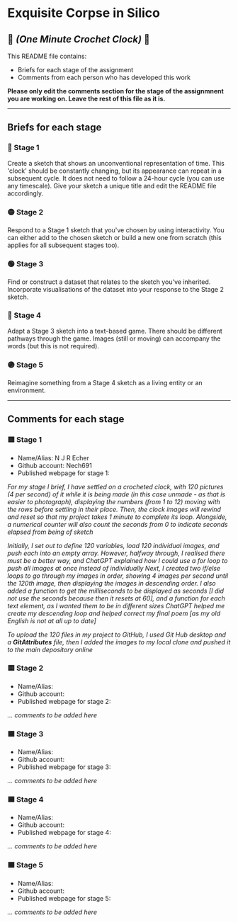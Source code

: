 # Exquisite Corpse in Silico
## 🔻 *(One Minute Crochet Clock)* 🔻

This README file contains:
- Briefs for each stage of the assignment
- Comments from each person who has developed this work

**Please only edit the comments section for the stage of the assignmnent you are working on. Leave the rest of this file as it is.**

*****
## Briefs for each stage

### 🔴 Stage 1
Create a sketch that shows an unconventional representation of time. This 'clock' should be constantly changing, but its appearance can repeat in a subsequent cycle. It does not need to follow a 24-hour cycle (you can use any timescale). Give your sketch a unique title and edit the README file accordingly.

### 🟡 Stage 2
Respond to a Stage 1 sketch that you've chosen by using interactivity. You can either add to the chosen sketch or build a new one from scratch (this applies for all subsequent stages too).

### 🟢 Stage 3
Find or construct a dataset that relates to the sketch you've inherited. Incorporate visualisations of the dataset into your response to the Stage 2 sketch.

### 🔵 Stage 4
Adapt a Stage 3 sketch into a text-based game. There should be different pathways through the game. Images (still or moving) can accompany the words (but this is not required).

### 🟣 Stage 5
Reimagine something from a Stage 4 sketch as a living entity or an environment.

*****
## Comments for each stage

### 🟥 Stage 1
- Name/Alias: N J R Echer 
- Github account: Nech691
- Published webpage for stage 1:

*For my stage I brief, I have settled on a crocheted clock, with 120 pictures (4 per second) of it while it is being made (in this case unmade - as that is easier to photograph), displaying the numbers (from 1 to 12) moving with the rows before settling in their place. Then, the clock images will rewind and reset so that my project takes 1 minute to complete its loop. Alongside, a numerical counter will also count the seconds from 0 to indicate seconds elapsed from being of sketch*

*Initially, I set out to define 120 variables, load 120 individual images, and push each into an empty array. However, halfway through, I realised there must be a better way, and ChatGPT explained how I could use a for loop to push all images at once instead of individually*
*Next, I created two if/else loops to go through my images in order, showing 4 images per second until the 120th image, then displaying the images in descending order. I also added a function to get the milliseconds to be displayed as seconds [I did not use the seconds because then it resets at 60], and a function for each text element, as I wanted them to be in different sizes*
*ChatGPT helped me create my descending loop and helped correct my final poem [as my old English is not at all up to date]*

*To upload the 120 files in my project to GitHub, I used Git Hub desktop and a **GitAttributes** file, then I added the images to my local clone and pushed it to the main depository online*


### 🟨 Stage 2
- Name/Alias:
- Github account:
- Published webpage for stage 2:

*... comments to be added here*

### 🟩 Stage 3
- Name/Alias:
- Github account:
- Published webpage for stage 3:

*... comments to be added here*

### 🟦 Stage 4
- Name/Alias:
- Github account:
- Published webpage for stage 4:

*... comments to be added here*

### 🟪 Stage 5
- Name/Alias:
- Github account:
- Published webpage for stage 5:

*... comments to be added here*
